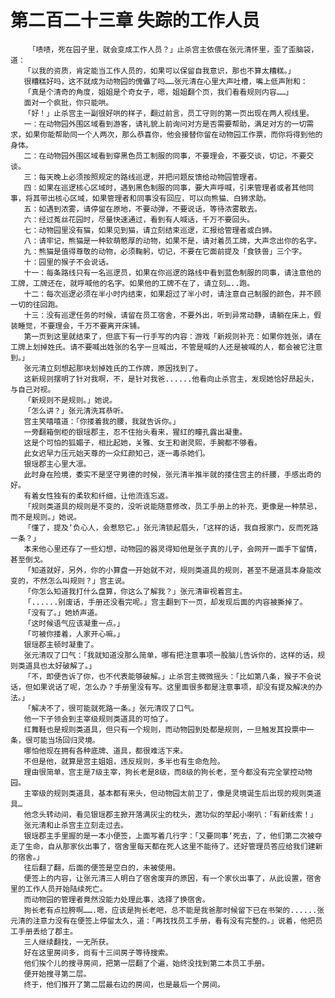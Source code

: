 # 第二百二十三章 失踪的工作人员
        「啧啧，死在园子里，就会变成工作人员？」止杀宫主依偎在张元清怀里，歪了歪脑袋，道：
       「以我的资质，肯定能当工作人员的，如果可以保留自我意识，那也不算太糟糕。」
       很糟糕好吗，这不就成为动物园的傀儡了吗……张元清在心里大声吐槽，嘴上低声附和：
       「真是个清奇的角度，姐姐是个奇女子，嗯，姐姐翻个页，我们看看规则内容……」
       面对一个疯批，你只能哄。
       「好！」止杀宫主一副很好哄的样子，翻过前言，员工守则的第一页出现在两人视线里。
       一：在动物园外围区域看到游客，请礼貌上前询问对方是否需要帮助，满足对方的一切需求，如果你能帮助同一个人两次，那么恭喜你，他会接替你留在动物园工作票，而你将得到他的身体。
       二：在动物园外围区域看到穿黑色员工制服的同事，不要理会，不要交谈，切记，不要交谈。
       三：每天晚上必须按照规定的路线巡逻，并把问题反馈给动物园管理者。
       四：如果在巡逻核心区域时，遇到黑色制服的同事，要大声呼喊，引来管理者或者其他同事，将其带出核心区域，如果管理者和同事没有回应，可以向熊猫、白狮求助。
       五：如遇到浓雾，请停留在原地，不要动弹，不要说话，等待浓雾散去。
       六：经过菟丝花园时，尽量快速通过，看到有人喊话，千万不要回头。
       七：动物园里没有猫，如果见到猫，请立刻结束巡逻，汇报给管理者或白狮。
       八：请牢记，熊猫是一种软萌憨厚的动物，如果不是，请对着员工牌，大声念出你的名字。
       九：熊猫是值得尊敬的动物，必须鞠躬，切记，不要在它面前提及「食铁兽」三个字。
       十：园里的猴子不会说话。
       十一：每条路线只有一名巡逻员，如果在你巡逻的路线中看到蓝色制服的同事，请注意他的工牌，工牌还在，就呼喊他的名字。如果他的工牌不在了，请立刻…..跑。
       十二：每次巡逻必须在半小时内结束，如果超过了半小时，请注意自己制服的颜色，并不顾一切的往回跑。
       十三：没有巡逻任务的时候，请留在员工宿舍，不要外出，听到异常动静，请躺在床上，假装睡觉，不要理会，千万不要离开床铺。
       第一页到这里就结束了，但底下有一行手写的内容：游戏「新规则补充：如果你姓张，请在工牌上划掉姓氏。请不要喊出姓张的名字一旦喊出，不管是喊的人还是被喊的人，都会被它注意到。」
       张元清立刻想起那块划掉姓氏的工作牌，原因找到了。
       这新规则摆明了针对我啊，不，是针对我爸......他看向止杀宫主，发现她恰好昂起头，与自己对视。
       「新规则不是规则。」她说。
       「怎么讲？」张元清洗耳恭听。
       宫主笑嘻嘻道：「你搂着我的腰，我就告诉你。」
       一旁翻箱倒柜的银瑶郡主，忍不住抬头看来，猩红的瞳孔露出凝重。
       这是个可怕的狐媚子，相比起她，关雅、女王和谢灵熙，手腕都不够看。
       此女迟早力压元始天尊的一众红颜知己，逐一毒杀她们。
       银瑶郡主心里大凛。
       此时身在险境，委实不是坚守男德的时候，张元清半推半就的搂住宫主的纤腰，手感出奇的好。
       有着女性独有的柔软和纤细，让他流连忘返。
       「规则类道具的规则是不变的，没听说能随意修改，员工手册上的补充，更像是一种禁忌，而不是规则。」她说。
       「懂了，提及‘负心人，会惹怒它。」张元清锁起眉头，「这样的话，我自报家门，反而死路一条？」
       本来他心里还存了一些幻想，动物园的器灵得知他是张子真的儿子，会网开一面手下留情，甚至倒戈。
       「知道就好，另外，你的小算盘一开始就不对，规则类道具的规则，甚至不是道具本身能改变的，不然怎么叫规则？」宫主说。
       「你怎么知道我打什么盘算，你这么了解我？」张元清审视着宫主。
       「......别废话，手册还没看完呢。」宫主翻到下一页，却发现后面的内容被撕掉了。
       「没有了。」她娇声道。
       「这时候语气应该凝重一点。」
       「可被你搂着，人家开心嘛。」
       银瑶郡主顿时凝重了。
       张元清叹了口气：「我就知道没那么简单，哪有把注意事项一股脑儿告诉你的，这样的话，规则类道具也太好破解了。」
       「不，即便告诉了你，也不代表能够破解。」止杀宫主微微摇头：「比如第八条，猴子不会说话，但如果说话了呢，怎么办？手册里没有写。这里面很多都是注意事项，却没有提及解决的办法。」
       「解决不了，很可能就死路一条。」张元清叹了口气。
       他一下子领会到主宰级规则类道具的可怕了。
       红舞鞋也是规则类道具，但只有一个规则，而动物园到处都是规则，一旦触发其投票中一条，很可能当场回归灵境。
       哪怕他现在拥有各种底牌、道具，都很难活下来。
       不但是他，就算是宫主姐姐，违反规则，多半也有生命危险。
       理由很简单，宫主是7级主宰，狗长老是8级，而8级的狗长老，至今都没有完全掌控动物园。
       主宰级的规则类道具，基本都有来头，但动物园太前卫了，像是灵境诞生后出现的规则类道具…
       他念头转动间，看见银瑶郡主掀开落满灰尘的枕头，邀功似的举起小喇叭：「有新线索！」
       张元清和止杀宫主立刻走过去。
       银瑶郡主手里握的是一本小便签，上面写着几行字：「又要同事‘死去，了，他们第二次被夺走了生命，自从那家伙出事了，宿舍里每天都在死人这里不能待了。还好管理员答应给我们建新的宿舍。」
       往后翻了翻，后面的便签是空白的，未被使用。
       便签上的内容，让张元清三人明白了宿舍废弃的原因，有一个家伙出事了，从此设置，宿舍里的工作人员开始陆续死亡。
       而动物园的管理者竟然没能力处理此事，选择了换宿舍。
       狗长老有点拉胯啊…….嗯，应该是狗长老吧，总不能是我爸那时候留下已在书架的......张元清的注意力没有在便签上停留太久，道：「再找找员工手册，看有没有完整的。」说着，他把员工手册丢给了郡主。
       三人继续翻找，一无所获。
       好在这里房间多，尚有十三间房子等待搜索。
       他们挨个儿的搜寻房间，把第一层翻了个遍，始终没找到第二本员工手册。
       便开始搜寻第二层。
       终于，他们推开了第二层最右边的房间，也是最后一个房间。